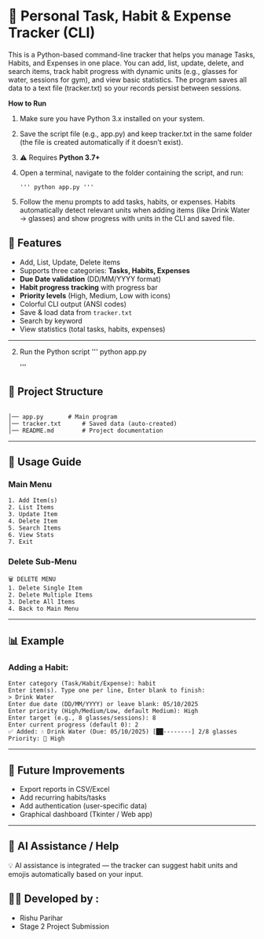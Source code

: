 # 📌 Personal Task, Habit & Expense Tracker (CLI)

This is a Python-based command-line tracker that helps you manage Tasks, Habits, and Expenses in one place. You can add, list, update, delete, and search items, track habit progress with dynamic units (e.g., glasses for water, sessions for gym), and view basic statistics. The program saves all data to a text file (tracker.txt) so your records persist between sessions.

**How to Run**

1. Make sure you have Python 3.x installed on your system.

2. Save the script file (e.g., app.py) and keep tracker.txt in the same folder (the file is created automatically if it doesn’t exist).

3. ⚠️ Requires **Python 3.7+**

4. Open a terminal, navigate to the folder containing the script, and run:

       ''' python app.py '''


5. Follow the menu prompts to add tasks, habits, or expenses. Habits automatically detect relevant units when adding items (like Drink Water → glasses) and show progress with units in the CLI and saved file.


## 🚀 Features
- Add, List, Update, Delete items
- Supports three categories: **Tasks, Habits, Expenses**
- **Due Date validation** (DD/MM/YYYY format)
- **Habit progress tracking** with progress bar
- **Priority levels** (High, Medium, Low with icons)
- Colorful CLI output (ANSI codes)
- Save & load data from `tracker.txt`
- Search by keyword
- View statistics (total tasks, habits, expenses)

---



2. Run the Python script
   '''
   python app.py
   
   '''


## 📂 Project Structure
```

│── app.py       # Main program
│── tracker.txt      # Saved data (auto-created)
│── README.md        # Project documentation
```

---

## 📖 Usage Guide

### Main Menu
```
1. Add Item(s)
2. List Items
3. Update Item
4. Delete Item
5. Search Items
6. View Stats
7. Exit
```

### Delete Sub-Menu
```
🗑️ DELETE MENU
1. Delete Single Item
2. Delete Multiple Items
3. Delete All Items
4. Back to Main Menu
```

---

## 📊 Example
### Adding a Habit:
```
Enter category (Task/Habit/Expense): habit
Enter item(s). Type one per line, Enter blank to finish:
> Drink Water
Enter due date (DD/MM/YYYY) or leave blank: 05/10/2025
Enter priority (High/Medium/Low, default Medium): High
Enter target (e.g., 8 glasses/sessions): 8
Enter current progress (default 0): 2
✅ Added: 💧 Drink Water (Due: 05/10/2025) [██--------] 2/8 glasses Priority: 🔴 High
```

---

## 📌 Future Improvements 
- Export reports in CSV/Excel
- Add recurring habits/tasks
- Add authentication (user-specific data)
- Graphical dashboard (Tkinter / Web app)

---
## 🤖 AI Assistance / Help

💡 AI assistance is integrated — the tracker can suggest habit units and emojis automatically based on your input.

## 👨‍💻 Developed by :
- Rishu Parihar
- Stage 2 Project Submission
